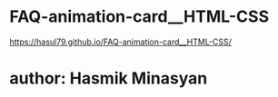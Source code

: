 # FAQ-animation-card__HTML-CSS

https://hasul79.github.io/FAQ-animation-card__HTML-CSS/

# author: Hasmik Minasyan
